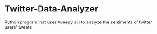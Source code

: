 # Twitter-Data-Analyzer
Python program that uses tweepy api to analyze the sentiments of twitter users' tweets
